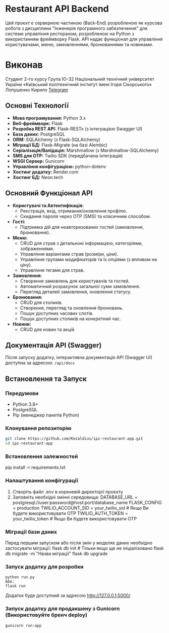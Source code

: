 # Restaurant API Backend

Цей проєкт є серверною частиною (Back-End) розробленою як курсова робота з дисциплини "Інженерія програмного забезпечення" для системи управління рестораном, розробленою на Python з використанням фреймворку Flask. API надає функціонал для управління користувачами, меню, замовленнями, бронюваннями та новинами.

# Виконав
Студент 2-го курсу 
Група ІО-32
Національний технічний університет України 
«Київський політехнічний інститут імені Ігоря Сікорського»
Лопушенко Кирило [Telegram](https://t.me/kezald)  

## Основні Технології

*   **Мова програмування:** Python 3.x
*   **Веб-фреймворк:** Flask
*   **Розробка REST API:** Flask-RESTx (з інтеграцією Swagger UI)
*   **База даних:** PostgreSQL
*   **ORM:** SQLAlchemy (з Flask-SQLAlchemy)
*   **Міграції БД:** Flask-Migrate (на базі Alembic)
*   **Серіалізація/Валідація:** Marshmallow (з Marshmallow-SQLAlchemy)
*   **SMS для OTP:** Twilio SDK (передбачена інтеграція)
*   **WSGI Сервер:** Gunicorn
*   **Управління конфігурацією:** python-dotenv
*   **Хостинг додатку:** Render.com
*   **Хостинг БД:** Neon.tech

## Основний Функціонал API

*   **Користувачі та Автентифікація:**
    *   Реєстрація, вхід, отримання/оновлення профілю.
    *   Скидання пароля через OTP (SMS) та класичним способом.
*   **Гості:**
    *   Підтримка дій для неавторизованих гостей (замовлення, бронювання).
*   **Меню:**
    *   CRUD для страв з детальною інформацією, категоріями, зображеннями.
    *   Управління варіантами страв (розміри, ціни).
    *   Управління групами модифікаторів та їх опціями (з впливом на ціну).
    *   Управління тегами для страв.
*   **Замовлення:**
    *   Створення замовлень для користувачів та гостей.
    *   Автоматичний розрахунок загальної суми замовлення.
    *   Перегляд деталей замовлення, оновлення статусу.
*   **Бронювання:**
    *   CRUD для столиків.
    *   Створення, перегляд та оновлення бронювань.
    *   Пошук доступних часових слотів.
    *   Пошук доступних столиків на конкретний час.
*   **Новини:**
    *   CRUD для новин та акцій.

## Документація API (Swagger)

Після запуску додатку, інтерактивна документація API (Swagger UI) доступна за адресою:
`/api/docs`

## Встановлення та Запуск

### Передумови

*   Python 3.8+
*   PostgreSQL
*   Pip (менеджер пакетів Python)

### Клонування репозиторію

```bash
git clone https://github.com/Kezaldius/ipz-restaurant-app.git
cd ipz-restaurant-app

```
### Встановлення залежностей
pip install -r requirements.txt

### Налаштування конфігурації

1. Створіть файл .env в кореневій директорії проєкту 
2. Заповніть необхідні змінні середовища:
    DATABASE_URL = postgresql://user:password@host:port/database_name
    FLASK_CONFIG = production
    TWILIO_ACCOUNT_SID = your_twilio_sid  # Якщо Ви будете використовувати OTP
    TWILIO_AUTH_TOKEN = your_twilio_token # Якщо Ви будете використовувати OTP
### Міграції бази даних
Перед першим запуском або після змін у моделях даних необхідно застосувати міграції:
    flask db init  # Тільки якщо ще не ініціалізовано 
    flask db migrate -m "Назва міграції"
    flask db upgrade
### Запуск додатку для розробки
    python run.py
    Або:
    flask run
Додаток буде доступний за адресою http://127.0.0.1:5000/
### Запуск додатку для продакшену з Gunicorn (Використовуйте бренч deploy)
    gunicorn run:app
